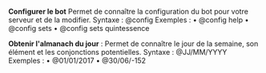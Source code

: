 **Configurer le bot**
Permet de connaître la configuration du bot pour votre serveur et de la modifier.
Syntaxe : @config
Exemples :
• @config help
• @config sets
• @config sets quintessence

**Obtenir l'almanach du jour** :
Permet de connaître le jour de la semaine, son élément et les conjonctions potentielles.
Syntaxe : @JJ/MM/YYYY
Exemples :
• @01/01/2017
• @30/06/-152
